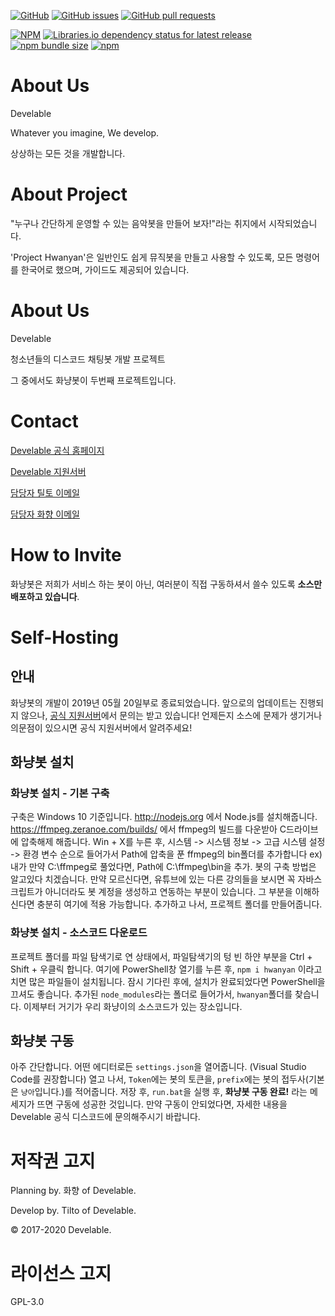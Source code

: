 [![GitHub](https://img.shields.io/github/license/develable/Musicbot_Hwanyan_Discord?style=for-the-badge)](https://github.com/develable/Musicbot_Hwanyan_Discord) [![GitHub issues](https://img.shields.io/github/issues/develable/Musicbot_Hwanyan_Discord?style=for-the-badge)](https://github.com/develable/Musicbot_Hwanyan_Discord/issues) [![GitHub pull requests](https://img.shields.io/github/issues-pr/develable/Musicbot_Hwanyan_Discord?style=for-the-badge)](https://github.com/develable/Musicbot_Hwanyan_Discord/pulls) 

[![NPM](https://img.shields.io/npm/l/hwanyan?style=for-the-badge)](https://www.npmjs.com/package/hwanyan) [![Libraries.io dependency status for latest release](https://img.shields.io/librariesio/release/npm/hwanyan?style=for-the-badge)](https://www.npmjs.com/package/hwanyan?activeTab=dependencies) [![npm bundle size](https://img.shields.io/bundlephobia/min/hwanyan?style=for-the-badge)](https://www.npmjs.com/package/hwanyan) [![npm](https://img.shields.io/npm/dm/hwanyan?style=for-the-badge)](https://www.npmjs.com/package/hwanyan)

# About Us

Develable

Whatever you imagine, We develop.

상상하는 모든 것을 개발합니다.

# About Project

"누구나 간단하게 운영할 수 있는 음악봇을 만들어 보자!"라는 취지에서 시작되었습니다.

'Project Hwanyan'은 일반인도 쉽게 뮤직봇을 만들고 사용할 수 있도록, 모든 명령어를 한국어로 했으며, 가이드도 제공되어 있습니다.

# About Us

Develable

청소년들의 디스코드 채팅봇 개발 프로젝트

그 중에서도 화냥봇이 두번째 프로젝트입니다.

# Contact

[Develable 공식 홈페이지](https://develable.xyz)

[Develable 지원서버](https://invite.gg/Develable)

[담당자 틸토 이메일](mailto:tilto0822@develable.xyz)

[담당자 화향 이메일](mailto:hwahyang@develable.xyz)

# How to Invite

화냥봇은 저희가 서비스 하는 봇이 아닌, 여러분이 직접 구동하셔서 쓸수 있도록 **소스만 배포하고 있습니다**.

# Self-Hosting

## 안내

화냥봇의 개발이 2019년 05월 20일부로 종료되었습니다.
앞으로의 업데이트는 진행되지 않으나, [공식 지원서버](https://invite.gg/Develable)에서 문의는 받고 있습니다!
언제든지 소스에 문제가 생기거나 의문점이 있으시면 공식 지원서버에서 알려주세요!

## 화냥봇 설치

### 화냥봇 설치 - 기본 구축

구축은 Windows 10 기준입니다.
http://nodejs.org 에서 Node.js를 설치해줍니다.
https://ffmpeg.zeranoe.com/builds/ 에서 ffmpeg의 빌드를 다운받아 C드라이브에 압축해제 해줍니다.
Win + X를 누른 후, 시스템 -> 시스템 정보 -> 고급 시스템 설정 -> 환경 변수 순으로 들어가서
Path에 압축을 푼 ffmpeg의 bin폴더를 추가합니다
ex) 내가 만약 C:\ffmpeg로 풀었다면, Path에 C:\ffmpeg\bin을 추가.
봇의 구축 방법은 알고있다 치겠습니다. 
만약 모르신다면, 유튜브에 있는 다른 강의들을 보시면 꼭 자바스크립트가 아니더라도 봇 계정을 생성하고 연동하는 부분이 있습니다.
그 부분을 이해하신다면 충분히 여기에 적용 가능합니다.
추가하고 나서, 프로젝트 폴더를 만들어줍니다.

### 화냥봇 설치 - 소스코드 다운로드

프로젝트 폴더를 파일 탐색기로 연 상태에서, 파일탐색기의 텅 빈 하얀 부분을 Ctrl + Shift + 우클릭 합니다.
여기에 PowerShell창 열기를 누른 후, `npm i hwanyan` 이라고 치면 많은 파일들이 설치됩니다.
잠시 기다린 후에, 설치가 완료되었다면 PowerShell을 끄셔도 좋습니다.
추가된 `node_modules`라는 폴더로 들어가서, `hwanyan`폴더를 찾습니다.
이제부터 거기가 우리 화냥이의 소스코드가 있는 장소입니다.

## 화냥봇 구동

아주 간단합니다. 어떤 에디터로든 `settings.json`을 열어줍니다. (Visual Studio Code를 권장합니다)
열고 나서, `Token`에는 봇의 토큰을, `prefix`에는 봇의 접두사(기본은 `냥아`입니다.)를 적어줍니다.
저장 후, `run.bat`을 실행 후, **화냥봇 구동 완료!** 라는 메세지가 뜨면 구동에 성공한 것입니다.
만약 구동이 안되었다면, 자세한 내용을 Develable 공식 디스코드에 문의해주시기 바랍니다.

# 저작권 고지

Planning by. 화향 of Develable.

Develop by. Tilto of Develable.

© 2017-2020 Develable.

# 라이선스 고지

GPL-3.0
